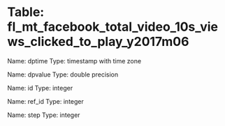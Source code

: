 Table: fl_mt_facebook_total_video_10s_views_clicked_to_play_y2017m06
====================================================================

Name: dptime
Type: timestamp with time zone

Name: dpvalue
Type: double precision

Name: id
Type: integer

Name: ref_id
Type: integer

Name: step
Type: integer

